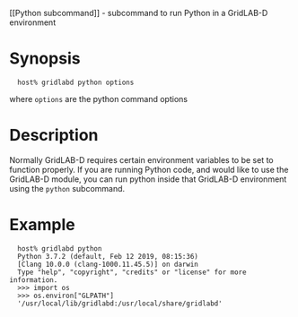 [[Python subcommand]] - subcommand to run Python in a GridLAB-D environment

# Synopsis
~~~
  host% gridlabd python options
~~~
where `options` are the python command options

# Description

Normally GridLAB-D requires certain environment variables to be set to function properly.  If you are running Python code, and would like to use the GridLAB-D module, you can run python inside that GridLAB-D environment using the `python` subcommand.

# Example
~~~
  host% gridlabd python
  Python 3.7.2 (default, Feb 12 2019, 08:15:36) 
  [Clang 10.0.0 (clang-1000.11.45.5)] on darwin
  Type "help", "copyright", "credits" or "license" for more information.
  >>> import os
  >>> os.environ["GLPATH"]
  '/usr/local/lib/gridlabd:/usr/local/share/gridlabd'
~~~
